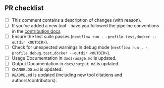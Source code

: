 <!--
# Caribou-Biosciences/nf-SITE-Seq pull request

Many thanks for contributing to Caribou-Biosciences/nf-SITE-Seq!

Please fill in the appropriate checklist below (delete whatever is not relevant).
These are the most common things requested on pull requests (PRs).

Remember that PRs should be made against the dev branch, unless you're preparing a pipeline release.

Learn more about contributing: [CONTRIBUTING.md](https://github.com/Caribou-Biosciences/nf-SITE-Seq/tree/master/.github/CONTRIBUTING.md)
-->

## PR checklist

- [ ] This comment contains a description of changes (with reason).
- [ ] If you've added a new tool - have you followed the pipeline conventions in the [contribution docs](https://github.com/Caribou-Biosciences/nf-SITE-Seq/tree/main/.github/CONTRIBUTING.md)
- [ ] Ensure the test suite passes (`nextflow run . -profile test,docker --outdir <OUTDIR>`).
- [ ] Check for unexpected warnings in debug mode (`nextflow run . -profile debug,test,docker --outdir <OUTDIR>`).
- [ ] Usage Documentation in `docs/usage.md` is updated.
- [ ] Output Documentation in `docs/output.md` is updated.
- [ ] `CHANGELOG.md` is updated.
- [ ] `README.md` is updated (including new tool citations and authors/contributors).
